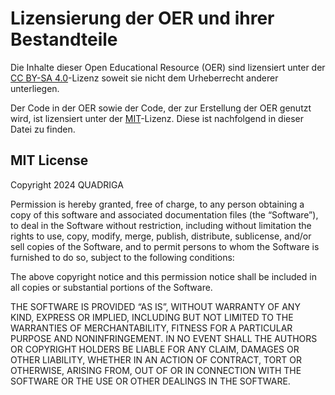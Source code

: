 # Lizensierung der OER und ihrer Bestandteile
Die Inhalte dieser Open Educational Resource (OER) sind lizensiert unter der <a href="https://creativecommons.org/licenses/by-sa/4.0/" class="external-link" target="_blank">CC BY-SA 4.0</a>-Lizenz soweit sie nicht dem Urheberrecht anderer unterliegen.

Der Code in der OER sowie der Code, der zur Erstellung der OER genutzt wird, ist lizensiert unter der <a href="https://opensource.org/license/mit" class="external-link" target="_blank">MIT</a>-Lizenz. Diese ist nachfolgend in dieser Datei zu finden.

## MIT License
Copyright 2024 QUADRIGA

Permission is hereby granted, free of charge, to any person obtaining a copy of this software and associated documentation files (the “Software”), to deal in the Software without restriction, including without limitation the rights to use, copy, modify, merge, publish, distribute, sublicense, and/or sell copies of the Software, and to permit persons to whom the Software is furnished to do so, subject to the following conditions:

The above copyright notice and this permission notice shall be included in all copies or substantial portions of the Software.

THE SOFTWARE IS PROVIDED “AS IS”, WITHOUT WARRANTY OF ANY KIND, EXPRESS OR IMPLIED, INCLUDING BUT NOT LIMITED TO THE WARRANTIES OF MERCHANTABILITY, FITNESS FOR A PARTICULAR PURPOSE AND NONINFRINGEMENT. IN NO EVENT SHALL THE AUTHORS OR COPYRIGHT HOLDERS BE LIABLE FOR ANY CLAIM, DAMAGES OR OTHER LIABILITY, WHETHER IN AN ACTION OF CONTRACT, TORT OR OTHERWISE, ARISING FROM, OUT OF OR IN CONNECTION WITH THE SOFTWARE OR THE USE OR OTHER DEALINGS IN THE SOFTWARE.

